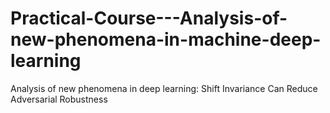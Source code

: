 # Practical-Course---Analysis-of-new-phenomena-in-machine-deep-learning
 Analysis of new phenomena in deep learning: Shift Invariance Can Reduce Adversarial Robustness
